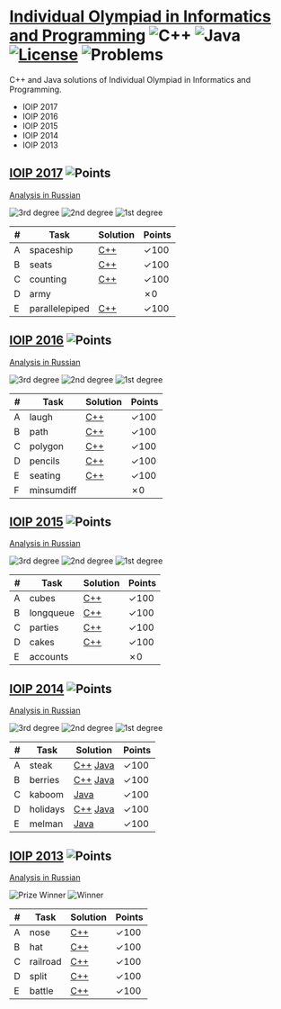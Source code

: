 # [Individual Olympiad in Informatics and Programming](http://neerc.ifmo.ru/school/ioip/index.html) ![C++](https://img.shields.io/badge/language-C++-orange.svg) ![Java](https://img.shields.io/badge/language-Java-orange.svg) [![License](https://img.shields.io/badge/license-MIT-blue.svg)](./LICENSE.md) ![Problems](https://img.shields.io/badge/progress-23%2F26-ff69b4.svg) 

C++ and Java solutions of Individual Olympiad in Informatics and Programming.

* IOIP 2017
* IOIP 2016
* IOIP 2015
* IOIP 2014
* IOIP 2013

## [IOIP 2017](http://codeforces.com/gym/101327) ![Points](https://img.shields.io/badge/points-400%2F500-blue.svg)

[Analysis in Russian](http://neerc.ifmo.ru/school/io/archive/20170319/tutorial-20170319-slides.pdf)

![3rd degree](https://img.shields.io/badge/3rd%20degree-256%2F500-C3834C.svg)
![2nd degree](https://img.shields.io/badge/2nd%20degree-300%2F500-C0C0C0.svg)
![1st degree](https://img.shields.io/badge/1st%20degree-384%2F500-FFD700.svg)

| # | Task | Solution | Points |
|---| ---- | ------ | -------- |
| A | spaceship | [C++](./IOIP%202017/spaceship.cpp)  | ✓100 | 
| B | seats | [C++](./IOIP%202017/seats.cpp)  | ✓100 | 
| C | counting | [C++](./IOIP%202017/counting.cpp)  | ✓100 | 
| D | army |  | ✗0 | 
| E | parallelepiped | [C++](./IOIP%202017/parallelepiped.cpp)  | ✓100 | 

## [IOIP 2016](http://codeforces.com/gym/101284) ![Points](https://img.shields.io/badge/points-500%2F600-blue.svg)

[Analysis in Russian](http://neerc.ifmo.ru/school/io/archive/20160327/analysis-20160327-individual.pdf)

![3rd degree](https://img.shields.io/badge/3rd%20degree-320%2F600-C3834C.svg)
![2nd degree](https://img.shields.io/badge/2nd%20degree-400%2F600-C0C0C0.svg)
![1st degree](https://img.shields.io/badge/1st%20degree-453%2F600-FFD700.svg)

| # | Task | Solution | Points |
|---| ---- | ------ | -------- |
| A | laugh | [C++](./IOIP%202016/laugh.cpp)  | ✓100 | 
| B | path | [C++](./IOIP%202016/path.cpp)  | ✓100 | 
| C | polygon | [C++](./IOIP%202016/polygon.cpp)  | ✓100 | 
| D | pencils | [C++](./IOIP%202016/pencils.cpp)  | ✓100 | 
| E | seating | [C++](./IOIP%202016/seating.cpp)  | ✓100 | 
| F | minsumdiff |  | ✗0 | 

## [IOIP 2015](http://codeforces.com/gym/100716) ![Points](https://img.shields.io/badge/points-400%2F500-blue.svg)

[Analysis in Russian](http://neerc.ifmo.ru/school/io/archive/20150330/analysis-20150330-individual.pdf)

![3rd degree](https://img.shields.io/badge/3rd%20degree-295%2F500-C3834C.svg)
![2nd degree](https://img.shields.io/badge/2nd%20degree-360%2F500-C0C0C0.svg)
![1st degree](https://img.shields.io/badge/1st%20degree-400%2F500-FFD700.svg)

| # | Task | Solution | Points |
|---| ---- | ------ | -------- |
| A | cubes | [C++](./IOIP%202015/cubes.cpp)  | ✓100 | 
| B | longqueue | [C++](./IOIP%202015/longqueue.cpp)  | ✓100 | 
| C | parties | [C++](./IOIP%202015/parties.cpp)  | ✓100 | 
| D | cakes | [C++](./IOIP%202015/cakes.cpp)  | ✓100 | 
| E | accounts |  | ✗0 | 

## [IOIP 2014](http://codeforces.com/gym/100397) ![Points](https://img.shields.io/badge/points-500%2F500-blue.svg)

[Analysis in Russian](http://neerc.ifmo.ru/school/io/archive/20140317/analysis-20140317-individual.pdf)

![3rd degree](https://img.shields.io/badge/3rd%20degree-370%2F500-C3834C.svg)
![2nd degree](https://img.shields.io/badge/2nd%20degree-460%2F500-C0C0C0.svg)
![1st degree](https://img.shields.io/badge/1st%20degree-500%2F500-FFD700.svg)

| # | Task | Solution | Points |
|---| ---- | ------ | -------- |
| A | steak | [C++](./IOIP%202014/steak.cpp) [Java](./IOIP%202014/steak.java)  | ✓100 | 
| B | berries | [C++](./IOIP%202014/berries.cpp) [Java](./IOIP%202014/berries.java)  | ✓100 | 
| C | kaboom | [Java](./IOIP%202014/kaboom.java)  | ✓100 | 
| D | holidays | [C++](./IOIP%202014/holidays.cpp) [Java](./IOIP%202014/holidays.java)  | ✓100 | 
| E | melman | [Java](./IOIP%202014/melman.java)  | ✓100 | 

## [IOIP 2013](http://codeforces.com/gym/100174) ![Points](https://img.shields.io/badge/points-500%2F500-blue.svg)

[Analysis in Russian](http://neerc.ifmo.ru/school/io/archive/20130318/analysis-20130318-individual-presentation.pdf)

![Prize Winner](https://img.shields.io/badge/Prize%20Winner-292%2F500-C0C0C0.svg)
![Winner](https://img.shields.io/badge/Winner-440%2F500-FFD700.svg)

| # | Task | Solution | Points |
|---| ---- | ------ | -------- |
| A | nose | [C++](./IOIP%202013/nose.cpp)  | ✓100 | 
| B | hat | [C++](./IOIP%202013/hat.cpp)  | ✓100 | 
| C | railroad | [C++](./IOIP%202013/railroad.cpp)  | ✓100 | 
| D | split | [C++](./IOIP%202013/split.cpp)  | ✓100 | 
| E | battle | [C++](./IOIP%202013/battle.cpp)  | ✓100 | 

